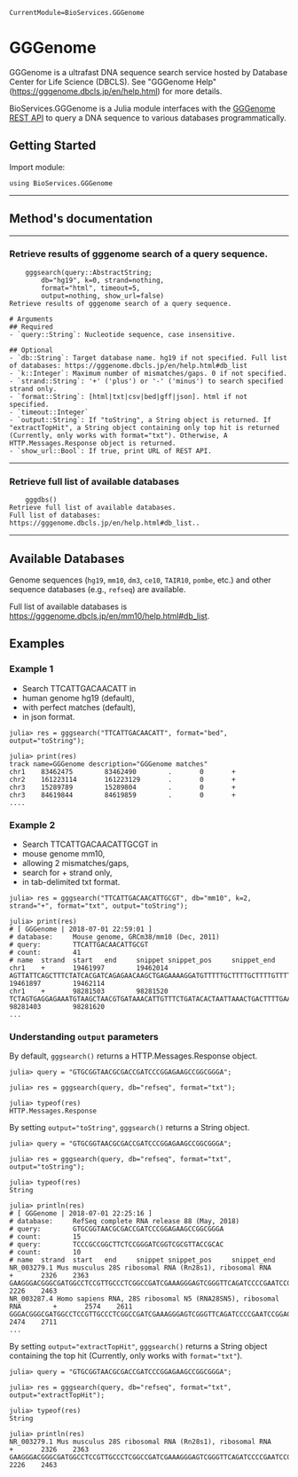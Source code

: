 ```@meta
CurrentModule=BioServices.GGGenome
```

# GGGenome

GGGenome is a ultrafast DNA sequence search service hosted by Database Center for Life Science (DBCLS). See "GGGenome Help" (https://gggenome.dbcls.jp/en/help.html) for more details.

BioServices.GGGenome is a Julia module interfaces with the [GGGenome REST API](https://gggenome.dbcls.jp) to query a DNA sequence to various databases programmatically.

## Getting Started

Import module:

```
using BioServices.GGGenome
```

--------------------------------------------------
## Method's documentation
--------------------------------------------------

### Retrieve results of gggenome search of a query sequence.
```@docs
    gggsearch(query::AbstractString; 
        db="hg19", k=0, strand=nothing,
        format="html", timeout=5,
        output=nothing, show_url=false)
Retrieve results of gggenome search of a query sequence.

# Arguments
## Required
- `query::String`: Nucleotide sequence, case insensitive.

## Optional
- `db::String`: Target database name. hg19 if not specified. Full list of databases: https://gggenome.dbcls.jp/en/help.html#db_list
- `k::Integer`: Maximum number of mismatches/gaps. 0 if not specified.
- `strand::String`: '+' ('plus') or '-' ('minus') to search specified strand only.
- `format::String`: [html|txt|csv|bed|gff|json]. html if not specified.
- `timeout::Integer`
- `output::String`: If "toString", a String object is returned. If "extractTopHit", a String object containing only top hit is returned (Currently, only works with format="txt"). Otherwise, A HTTP.Messages.Response object is returned.
- `show_url::Bool`: If true, print URL of REST API.
```
--------------------------------------------------

### Retrieve full list of available databases
```@docs
    gggdbs()
Retrieve full list of available databases.
Full list of databases: https://gggenome.dbcls.jp/en/help.html#db_list..
```
--------------------------------------------------


## Available Databases

Genome sequences (`hg19`, `mm10`, `dm3`, `ce10`, `TAIR10`, `pombe`, etc.) and other sequence databases (e.g., `refseq`) are available.

Full list of available databases is https://gggenome.dbcls.jp/en/mm10/help.html#db_list.

## Examples
### Example 1

- Search TTCATTGACAACATT in
- human genome hg19 (default),
- with perfect matches (default),
- in json format.

```
julia> res = gggsearch("TTCATTGACAACATT", format="bed", output="toString");

julia> print(res)
track name=GGGenome description="GGGenome matches"
chr1    83462475        83462490        .       0       +
chr2    161223114       161223129       .       0       +
chr3    15289789        15289804        .       0       +
chr3    84619844        84619859        .       0       +
....
```

### Example 2

- Search TTCATTGACAACATTGCGT in
- mouse genome mm10,
- allowing 2 mismatches/gaps,
- search for + strand only,
- in tab-delimited txt format.


```
julia> res = gggsearch("TTCATTGACAACATTGCGT", db="mm10", k=2, strand="+", format="txt", output="toString");

julia> print(res)
# [ GGGenome | 2018-07-01 22:59:01 ]
# database:     Mouse genome, GRCm38/mm10 (Dec, 2011)
# query:        TTCATTGACAACATTGCGT
# count:        41
# name  strand  start   end     snippet snippet_pos     snippet_end
chr1    +       19461997        19462014        AGTTATTCAGCTTTCTATCACGATCAGAGAACAAGCTGAGAAAAGGATGTTTTTGCTTTTGCTTTTGTTTTTCTTCTTATTTTGGAGTTCTCATCCATGATTCATTGACACCATTGCTTTGGCCTCTGGGAAGGGCAGCATATCTGGGTAAAAGCAGATAGCAGAGCAAATCTGCTTACTGCAACCAGCCAGGAAGGAAGCAATGAAAGCACGTTCAC  19461897        19462114
chr1    +       98281503        98281520        TCTAGTGAGGAGAAATGTAAGCTAACGTGATAAACATTGTTTCTGATACACTAATTAAACTGACTTTTGAAAAGATGGCTTACATGTCTATCTAACATGTTTCATTGACACCATTGCTATAGTATGTAATTTTAATGTAAAATAGCCTTCTTTGCAGGGAATCCAGCCTGCTGCTGAATCTTTAAATTTTCAGTGTCTGTTGTCATAGTAACCAGAAT  98281403        98281620
...
```


### Understanding `output` parameters

By default, `gggsearch()` returns a HTTP.Messages.Response object.

```
julia> query = "GTGCGGTAACGCGACCGATCCCGGAGAAGCCGGCGGGA";

julia> res = gggsearch(query, db="refseq", format="txt");

julia> typeof(res)
HTTP.Messages.Response
```

By setting `output="toString"`, `gggsearch()` returns a String object.


```
julia> query = "GTGCGGTAACGCGACCGATCCCGGAGAAGCCGGCGGGA";

julia> res = gggsearch(query, db="refseq", format="txt", output="toString");

julia> typeof(res)
String

julia> println(res)
# [ GGGenome | 2018-07-01 22:25:16 ]
# database:     RefSeq complete RNA release 88 (May, 2018)
# query:        GTGCGGTAACGCGACCGATCCCGGAGAAGCCGGCGGGA
# count:        15
# query:        TCCCGCCGGCTTCTCCGGGATCGGTCGCGTTACCGCAC
# count:        10
# name  strand  start   end     snippet snippet_pos     snippet_end
NR_003279.1 Mus musculus 28S ribosomal RNA (Rn28s1), ribosomal RNA      +       2326    2363    GAAGGGACGGGCGATGGCCTCCGTTGCCCTCGGCCGATCGAAAGGGAGTCGGGTTCAGATCCCCGAATCCGGAGTGGCGGAGATGGGCGCCGCGAGGCCAGTGCGGTAACGCGACCGATCCCGGAGAAGCCGGCGGGAGGCCTCGGGGAGAGTTCTCTTTTCTTTGTGAAGGGCAGGGCGCCCTGGAATGGGTTCGCCCCGAGAGAGGGGCCCGTGCCTTGGAAAGCGTCGCGGTTCC      2226    2463
NR_003287.4 Homo sapiens RNA, 28S ribosomal N5 (RNA28SN5), ribosomal RNA        +       2574    2611    GGGACGGGCGATGGCCTCCGTTGCCCTCGGCCGATCGAAAGGGAGTCGGGTTCAGATCCCCGAATCCGGAGTGGCGGAGATGGGCGCCGCGAGGCGTCCAGTGCGGTAACGCGACCGATCCCGGAGAAGCCGGCGGGAGCCCCGGGGAGAGTTCTCTTTTCTTTGTGAAGGGCAGGGCGCCCTGGAATGGGTTCGCCCCGAGAGAGGGGCCCGTGCCTTGGAAAGCGTCGCGGTTCCG      2474    2711
...
```

By setting `output="extractTopHit"`, `gggsearch()` returns a String object containing the top hit (Currently, only works with `format="txt"`).

```
julia> query = "GTGCGGTAACGCGACCGATCCCGGAGAAGCCGGCGGGA";

julia> res = gggsearch(query, db="refseq", format="txt", output="extractTopHit");

julia> typeof(res)
String

julia> println(res)
NR_003279.1 Mus musculus 28S ribosomal RNA (Rn28s1), ribosomal RNA      +       2326    2363    GAAGGGACGGGCGATGGCCTCCGTTGCCCTCGGCCGATCGAAAGGGAGTCGGGTTCAGATCCCCGAATCCGGAGTGGCGGAGATGGGCGCCGCGAGGCCAGTGCGGTAACGCGACCGATCCCGGAGAAGCCGGCGGGAGGCCTCGGGGAGAGTTCTCTTTTCTTTGTGAAGGGCAGGGCGCCCTGGAATGGGTTCGCCCCGAGAGAGGGGCCCGTGCCTTGGAAAGCGTCGCGGTTCC      2226    2463
```
